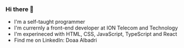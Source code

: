 ### Hi there 👋

- I'm a self-taught programmer
- I'm currernly a front-end developer at ION Telecom and Technology
- I'm experineced with HTML, CSS, JavaScript, TypeScript and React
- Find me on LinkedIn: Doaa Albadri

